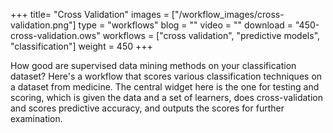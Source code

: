 +++
title= "Cross Validation"
images =  ["/workflow_images/cross-validation.png"]
type = "workflows"
blog =  ""
video = ""
download = "450-cross-validation.ows"
workflows = ["cross validation", "predictive models", "classification"]
weight = 450
+++

How good are supervised data mining methods on your classification dataset? Here's a workflow that scores various classification techniques on a dataset from medicine. The central widget here is the one for testing and scoring, which is given the data and a set of learners, does cross-validation and scores predictive accuracy, and outputs the scores for further examination.
